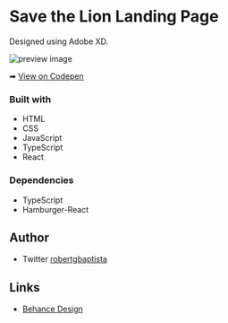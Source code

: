 # Save the Lion Landing Page
Designed using Adobe XD.

<img alt="preview image" src="https://user-images.githubusercontent.com/65358991/172980790-e15e699a-6126-47d7-81f3-0a30ba544c93.png">

➡ [View on Codepen](https://codepen.io/robertgbaptista/pen/yLvQBoJ)

### Built with
- HTML
- CSS
- JavaScript
- TypeScript
- React

### Dependencies
- TypeScript
- Hamburger-React

## Author
- Twitter [robertgbaptista](https://twitter.com/robertgbaptista)

## Links
- [Behance Design](https://www.behance.net/gallery/145421937/Save-The-Lion-Landing-Page)
